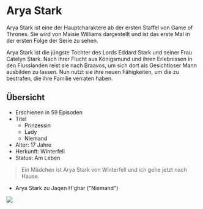 # Arya Stark

Arya Stark ist eine der Hauptcharaktere ab der ersten Staffel von Game of Thrones. 
Sie wird von Maisie Williams dargestellt und ist das erste Mal in der ersten Folge der Serie zu sehen.

Arya Stark ist die jüngste Tochter des Lords Eddard Stark und seiner Frau Catelyn Stark. 
Nach ihrer Flucht aus Königsmund und ihren Erlebnissen in den Flusslanden reist sie nach Braavos, um sich dort als Gesichtloser Mann ausbilden zu lassen. 
Nun nutzt sie ihre neuen Fähigkeiten, um die zu bestrafen, die ihre Familie verraten haben.

## Übersicht

* Erschienen in 59 Episoden
* Titel  
  * Prinzessin
  * Lady
  * Niemand
* Alter: 17 Jahre
* Herkunft: Winterfell
* Status: Am Leben

> Ein Mädchen ist Arya Stark von Winterfell und ich gehe jetzt nach Hause.
- Arya Stark zu Jaqen H'ghar ("Niemand")

<img src="https://vignette.wikia.nocookie.net/gameofthrones/images/b/b2/804_Arya_Profil.jpg/revision/latest?cb=20190520172941&path-prefix=de"/>
